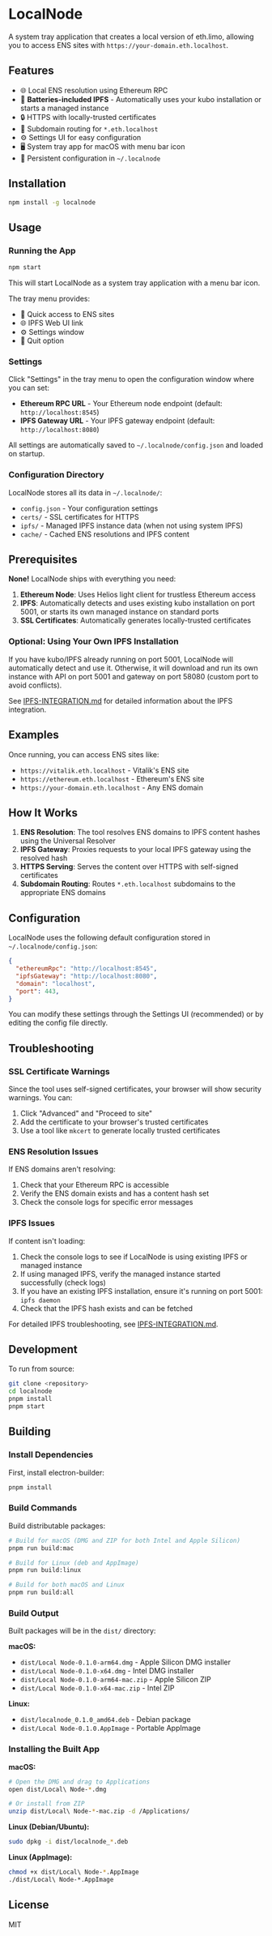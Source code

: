 # LocalNode

A system tray application that creates a local version of eth.limo, allowing you to access ENS sites with `https://your-domain.eth.localhost`.

## Features

- 🌐 Local ENS resolution using Ethereum RPC
- 📁 **Batteries-included IPFS** - Automatically uses your kubo installation or starts a managed instance
- 🔒 HTTPS with locally-trusted certificates
- 🎯 Subdomain routing for `*.eth.localhost`
- ⚙️ Settings UI for easy configuration
- 🖥️ System tray app for macOS with menu bar icon
- 💾 Persistent configuration in `~/.localnode`

## Installation

```bash
npm install -g localnode
```

## Usage

### Running the App

```bash
npm start
```

This will start LocalNode as a system tray application with a menu bar icon.

The tray menu provides:
- 💎 Quick access to ENS sites
- 🌐 IPFS Web UI link
- ⚙️ Settings window
- 🚪 Quit option

### Settings

Click "Settings" in the tray menu to open the configuration window where you can set:

- **Ethereum RPC URL** - Your Ethereum node endpoint (default: `http://localhost:8545`)
- **IPFS Gateway URL** - Your IPFS gateway endpoint (default: `http://localhost:8080`)

All settings are automatically saved to `~/.localnode/config.json` and loaded on startup.

### Configuration Directory

LocalNode stores all its data in `~/.localnode/`:
- `config.json` - Your configuration settings
- `certs/` - SSL certificates for HTTPS
- `ipfs/` - Managed IPFS instance data (when not using system IPFS)
- `cache/` - Cached ENS resolutions and IPFS content

## Prerequisites

**None!** LocalNode ships with everything you need:

1. **Ethereum Node**: Uses Helios light client for trustless Ethereum access
2. **IPFS**: Automatically detects and uses existing kubo installation on port 5001, or starts its own managed instance on standard ports
3. **SSL Certificates**: Automatically generates locally-trusted certificates

### Optional: Using Your Own IPFS Installation

If you have kubo/IPFS already running on port 5001, LocalNode will automatically detect and use it. Otherwise, it will download and run its own instance with API on port 5001 and gateway on port 58080 (custom port to avoid conflicts).

See [IPFS-INTEGRATION.md](IPFS-INTEGRATION.md) for detailed information about the IPFS integration.

## Examples

Once running, you can access ENS sites like:

- `https://vitalik.eth.localhost` - Vitalik's ENS site
- `https://ethereum.eth.localhost` - Ethereum's ENS site
- `https://your-domain.eth.localhost` - Any ENS domain

## How It Works

1. **ENS Resolution**: The tool resolves ENS domains to IPFS content hashes using the Universal Resolver
2. **IPFS Gateway**: Proxies requests to your local IPFS gateway using the resolved hash
3. **HTTPS Serving**: Serves the content over HTTPS with self-signed certificates
4. **Subdomain Routing**: Routes `*.eth.localhost` subdomains to the appropriate ENS domains

## Configuration

LocalNode uses the following default configuration stored in `~/.localnode/config.json`:

```json
{
  "ethereumRpc": "http://localhost:8545",
  "ipfsGateway": "http://localhost:8080",
  "domain": "localhost",
  "port": 443,
}
```

You can modify these settings through the Settings UI (recommended) or by editing the config file directly.

## Troubleshooting

### SSL Certificate Warnings

Since the tool uses self-signed certificates, your browser will show security warnings. You can:

1. Click "Advanced" and "Proceed to site"
2. Add the certificate to your browser's trusted certificates
3. Use a tool like `mkcert` to generate locally trusted certificates

### ENS Resolution Issues

If ENS domains aren't resolving:

1. Check that your Ethereum RPC is accessible
2. Verify the ENS domain exists and has a content hash set
3. Check the console logs for specific error messages

### IPFS Issues

If content isn't loading:

1. Check the console logs to see if LocalNode is using existing IPFS or managed instance
2. If using managed IPFS, verify the managed instance started successfully (check logs)
3. If you have an existing IPFS installation, ensure it's running on port 5001: `ipfs daemon`
4. Check that the IPFS hash exists and can be fetched

For detailed IPFS troubleshooting, see [IPFS-INTEGRATION.md](IPFS-INTEGRATION.md).

## Development

To run from source:

```bash
git clone <repository>
cd localnode
pnpm install
pnpm start
```

## Building

### Install Dependencies

First, install electron-builder:

```bash
pnpm install
```

### Build Commands

Build distributable packages:

```bash
# Build for macOS (DMG and ZIP for both Intel and Apple Silicon)
pnpm run build:mac

# Build for Linux (deb and AppImage)
pnpm run build:linux

# Build for both macOS and Linux
pnpm run build:all
```

### Build Output

Built packages will be in the `dist/` directory:

**macOS:**
- `dist/Local Node-0.1.0-arm64.dmg` - Apple Silicon DMG installer
- `dist/Local Node-0.1.0-x64.dmg` - Intel DMG installer
- `dist/Local Node-0.1.0-arm64-mac.zip` - Apple Silicon ZIP
- `dist/Local Node-0.1.0-x64-mac.zip` - Intel ZIP

**Linux:**
- `dist/localnode_0.1.0_amd64.deb` - Debian package
- `dist/Local Node-0.1.0.AppImage` - Portable AppImage

### Installing the Built App

**macOS:**
```bash
# Open the DMG and drag to Applications
open dist/Local\ Node-*.dmg

# Or install from ZIP
unzip dist/Local\ Node-*-mac.zip -d /Applications/
```

**Linux (Debian/Ubuntu):**
```bash
sudo dpkg -i dist/localnode_*.deb
```

**Linux (AppImage):**
```bash
chmod +x dist/Local\ Node-*.AppImage
./dist/Local\ Node-*.AppImage
```

## License

MIT
